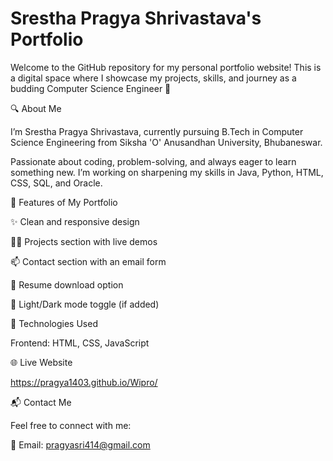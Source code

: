 # Srestha Pragya Shrivastava's Portfolio
Welcome to the GitHub repository for my personal portfolio website!
This is a digital space where I showcase my projects, skills, and journey as a budding Computer Science Engineer 🚀

🔍 About Me

I’m Srestha Pragya Shrivastava, currently pursuing B.Tech in Computer Science Engineering from Siksha 'O' Anusandhan University, Bhubaneswar.

Passionate about coding, problem-solving, and always eager to learn something new. I’m working on sharpening my skills in Java, Python, HTML, CSS, SQL, and Oracle.

📌 Features of My Portfolio

✨ Clean and responsive design

🧑‍💻 Projects section with live demos

📫 Contact section with an email form

📁 Resume download option

🌙 Light/Dark mode toggle (if added)

🚀 Technologies Used

Frontend: HTML, CSS, JavaScript

🌐 Live Website

https://pragya1403.github.io/Wipro/

📬 Contact Me

Feel free to connect with me:

📧 Email: pragyasri414@gmail.com
